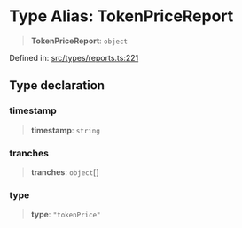 # Type Alias: TokenPriceReport

> **TokenPriceReport**: `object`

Defined in: [src/types/reports.ts:221](https://github.com/centrifuge/centrifuge-sdk/blob/35076f925246b8dbb28e12a5beeb6327f126023f/src/types/reports.ts#L221)

## Type declaration

### timestamp

> **timestamp**: `string`

### tranches

> **tranches**: `object`[]

### type

> **type**: `"tokenPrice"`
